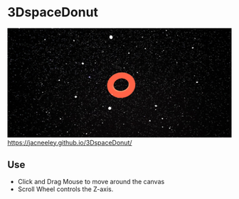 # 3DspaceDonut
![3D space Donut spinning along its x,y and z axis](void.png)<br>
https://jacneeley.github.io/3DspaceDonut/

## Use
- Click and Drag Mouse to move around the canvas
- Scroll Wheel controls the Z-axis.
